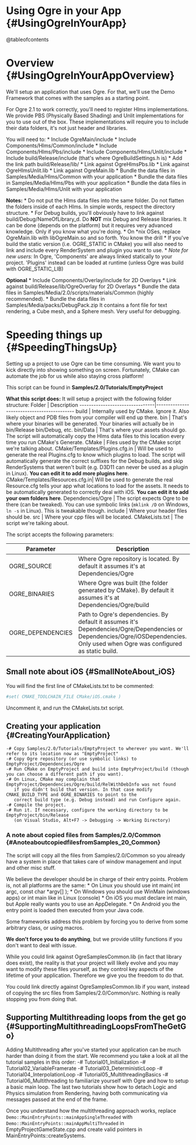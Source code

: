 # Using Ogre in your App {#UsingOgreInYourApp}

@tableofcontents


# Overview {#UsingOgreInYourAppOverview}

We'll setup an application that uses Ogre. For that, we'll use the Demo Framework that
comes with the samples as a starting point.

For Ogre 2.1 to work correctly, you'll need to register Hlms implementations.
We provide PBS (Physically Based Shading) and Unlit implementations for you to use out of the box.
These implementations will require you to include their data folders, it's not just header and libraries.

You will need to:
    * Include OgreMain/include
    * Include Components/Hlms/Common/include
    * Include Components/Hlms/Pbs/include
    * Include Components/Hlms/Unlit/include
    * Include build/Release/include (that's where OgreBuildSettings.h is)
    * Add the link path build/Release/lib/
    * Link against OgreHlmsPbs.lib
    * Link against OgreHlmsUnlit.lib
    * Link against OgreMain.lib
    * Bundle the data files in Samples/Media/Hlms/Common with your application
    * Bundle the data files in Samples/Media/Hlms/Pbs with your application
    * Bundle the data files in Samples/Media/Hlms/Unlit with your application

**Notes:**
    * Do not put the Hlms data files into the same folder. Do not flatten the
      folders inside of each Hlms. In simple words, respect the directory structure.
    * For Debug builds, you'll obviously have to link against build/Debug/NameOfLibrary_d.
      Do **NOT** mix Debug and Release libraries. It can be done (depends on the platform) but it requires
      very advanced knowledge. Only if you know what you're doing.
    * On *nix OSes, replace OgreMain.lib with libOgreMain.so and so forth. You know the drill
    * If you've build the static version (i.e. OGRE_STATIC in CMake) you will
      also need to link and include every RenderSystem and plugin you want to use.
    * *Note for new users:* In Ogre, 'Components' are always linked statically to your project.
      'Plugins' instead can be loaded at runtime (unless Ogre was build with OGRE_STATIC_LIB)

**Optional**
    * Include Components/Overlay/include for 2D Overlays
    * Link against build/Release/lib/OgreOverlay for 2D Overlays
    * Bundle the data files in Samples/Media/2.0/scripts/materials/Common (highly recommended).
    * Bundle the data files in Samples/Media/packs/DebugPack.zip It contains a font file for
      text rendering, a Cube mesh, and a Sphere mesh. Very useful for debugging.




# Speeding things up {#SpeedingThingsUp}

Setting up a project to use Ogre can be time consuming.
We want you to kick directly into showing something on screen.
Fortunately, CMake can automate the job for us while also staying cross platform!

This script can be found in **Samples/2.0/Tutorials/EmptyProject**

**What this script does:**
It will setup a project with the following folder structure:
Folder                          | Description
--------------------------------|-------------------------------------------
build                           | Internally used by CMake. Ignore it. Also likely object and PDB files from your compiler will end up there.
bin                             | That's where your binaries will be generated. Your binaries will actually be in bin/Release bin/Debug, etc.
bin/Data                        | That's where your assets should go. The script will automatically copy the Hlms data files to this location every time you run CMake's Generate.
CMake                           | Files used by the CMake script we're talking about.
CMake/Templates/Plugins.cfg.in  | Will be used to generate the real Plugins.cfg to know which plugins to load. The script will automatically generate the correct suffixes for the Debug builds, and skip RenderSystems that weren't built (e.g. D3D11 can never be used as a plugin in Linux). **You can edit it to add more plugins here**.
CMake/Templates/Resources.cfg.in| Will be used to generate the real Resource.cfg tells your app what locations to load for the assets. It needs to be automatically generated to correctly deal with iOS. **You can edit it to add your own folders here**.
Dependencies/Ogre               | The script expects Ogre to be there (can be tweaked). You can use symbolic links (`mklink /D` on Windows, `ln -s` in Linux). This is tweakable though.
include                         | Where your header files should be.
src                             | Where your cpp files will be located.
CMakeLists.txt                  | The script we're talking about.

The script accepts the following parameters:

Parameter           | Description
--------------------|-------------------------------------------
OGRE_SOURCE         | Where Ogre repository is located. By default it assumes it's at Dependencies/Ogre
OGRE_BINARIES       | Where Ogre was built (the folder generated by CMake). By default it assumes it's at Dependencies/Ogre/build
OGRE_DEPENDENCIES   | Path to Ogre's dependencies. By default it assumes it's Dependencies/Ogre/Dependencies or Dependencies/Ogre/iOSDependencies. Only used when Ogre was configured as static build.


## Small note about iOS {#SmallNoteAbout_iOS}

You will find the first line of CMakeLists.txt to be commented:
```CMake
#set( CMAKE_TOOLCHAIN_FILE CMake/iOS.cmake )
```
Uncomment it, and run the CMakeLists.txt script.


## Creating your application {#CreatingYourApplication}
    -# Copy Samples/2.0/Tutorials/EmptyProject to wherever you want. We'll refer to its location now as "EmptyProject"
    -# Copy Ogre repository (or use symbolic links) to EmptyProject/Dependencies/Ogre
    -# Run CMake on EmptyProject and build into EmptyProject/build (though you can choose a different path if you want).
    -# On Linux, CMake may complain that EmptyProject/Dependencies/Ogre/build/RelWithDebInfo was not found
       if you didn't build that version. In that case modify CMAKE_BUILD_TYPE and OGRE_BINARIES to point to the
       correct build type (e.g. Debug instead) and run Configure again.
    -# Compile the project.
    -# Run it. If necessary, configure the working directory to be EmptyProject/bin/Release
       (on Visual Studio, Alt+F7 -> Debugging -> Working Directory)

### A note about copied files from Samples/2.0/Common {#AnoteaboutcopiedfilesfromSamples_20_Common}
The script will copy all the files from Samples/2.0/Common so you already have a system in place
that takes care of window management and input and other misc stuff.

We believe the developer should be in charge of their entry points. Problem is,
not all platforms are the same:
    * On Linux you should use int main( int argc, const char *argv[] );
    * On Windows you should use WinMain (windows apps) or int main like in Linux (console)
    * On iOS you must declare int main, but Apple really wants you to use an AppDelegate.
    * On Android you the entry point is loaded then executed from your Java code.

Some frameworks address this problem by forcing you to derive
from some arbitrary class, or using macros.

**We don't force you to do anything**, but we provide utility
functions if you don't want to deal with issue.

While you could link against OgreSamplesCommon.lib (in fact that library does exist), the reality
is that your project will likely evolve and you may want to modify these files yourself, as they
control key aspects of the lifetime of your application.
Therefore we give you the freedom to do that.

You could link directly against OgreSamplesCommon.lib if you want, instead of copying the src files
from Samples/2.0/Common/src. Nothing is really stopping you from doing that.

## Supporting Multithreading loops from the get go {#SupportingMultithreadingLoopsFromTheGetGo}

Adding Multithreading after you've started your application can be much harder than doing it from the start.
We recommend you take a look at all the tutorial samples in this order:
    -# Tutorial01_Initialization
    -# Tutorial02_VariableFramerate
    -# Tutorial03_DeterministicLoop
    -# Tutorial04_InterpolationLoop
    -# Tutorial05_MultithreadingBasics
    -# Tutorial06_Multithreading
to familiarize yourself with Ogre and how to setup a basic main loop.
The last two tutorials show how to detach Logic and Physics simulation from Rendering, having
both communicating via messages passed at the end of the frame.

Once you understand how the multithreading approach works, replace `Demo::MainEntryPoints::mainAppSingleThreaded`
with `Demo::MainEntryPoints::mainAppMultiThreaded` in EmptyProjectGameState.cpp
and create valid pointers in MainEntryPoints::createSystems.
